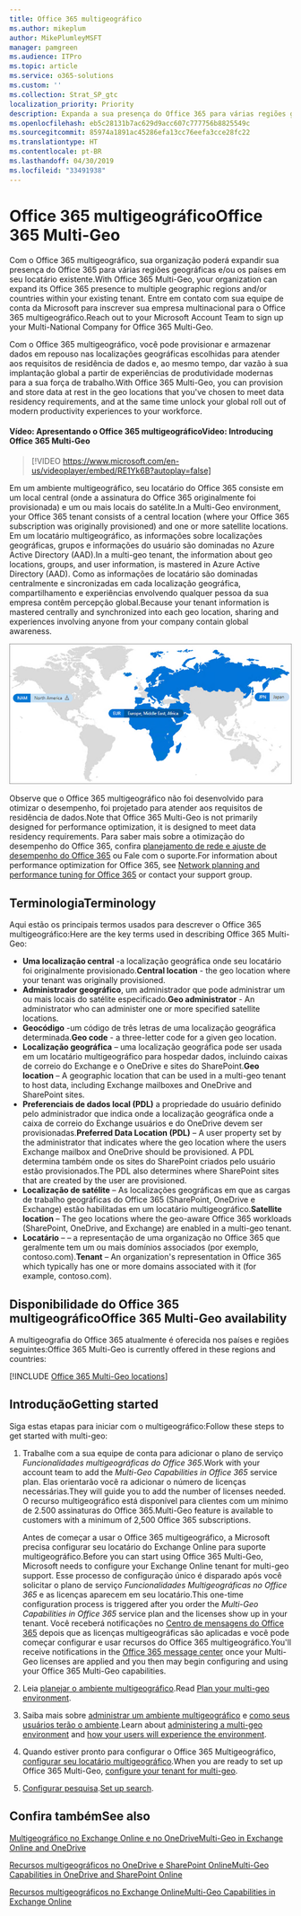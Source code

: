 ```yaml
---
title: Office 365 multigeográfico
ms.author: mikeplum
author: MikePlumleyMSFT
manager: pamgreen
ms.audience: ITPro
ms.topic: article
ms.service: o365-solutions
ms.custom: ''
ms.collection: Strat_SP_gtc
localization_priority: Priority
description: Expanda a sua presença do Office 365 para várias regiões geográficas com o Office 365 multigeográfico.
ms.openlocfilehash: eb5c28131b7ac629d9acc607c777756b8825549c
ms.sourcegitcommit: 85974a1891ac45286efa13cc76eefa3cce28fc22
ms.translationtype: HT
ms.contentlocale: pt-BR
ms.lasthandoff: 04/30/2019
ms.locfileid: "33491938"
---
```

# <a name="office-365-multi-geo"></a><span data-ttu-id="3004a-103">Office 365 multigeográfico</span><span class="sxs-lookup"><span data-stu-id="3004a-103">Office 365 Multi-Geo</span></span>

<span data-ttu-id="3004a-104">Com o Office 365 multigeográfico, sua organização poderá expandir sua presença do Office 365 para várias regiões geográficas e/ou os países em seu locatário existente.</span><span class="sxs-lookup"><span data-stu-id="3004a-104">With Office 365 Multi-Geo, your organization can expand its Office 365 presence to multiple geographic regions and/or countries within your existing tenant.</span></span> <span data-ttu-id="3004a-105">Entre em contato com sua equipe de conta da Microsoft para inscrever sua empresa multinacional para o Office 365 multigeográfico.</span><span class="sxs-lookup"><span data-stu-id="3004a-105">Reach out to your Microsoft Account Team to sign up your Multi-National Company for Office 365 Multi-Geo.</span></span>
  
<span data-ttu-id="3004a-106">Com o Office 365 multigeográfico, você pode provisionar e armazenar dados em repouso nas localizações geográficas escolhidas para atender aos requisitos de residência de dados e, ao mesmo tempo, dar vazão à sua implantação global a partir de experiências de produtividade modernas para a sua força de trabalho.</span><span class="sxs-lookup"><span data-stu-id="3004a-106">With Office 365 Multi-Geo, you can provision and store data at rest in the geo locations that you've chosen to meet data residency requirements, and at the same time unlock your global roll out of modern productivity experiences to your workforce.</span></span>

#### <a name="video-introducing-office-365-multi-geo"></a><span data-ttu-id="3004a-107">Vídeo: Apresentando o Office 365 multigeográfico</span><span class="sxs-lookup"><span data-stu-id="3004a-107">Video: Introducing Office 365 Multi-Geo</span></span>

> [!VIDEO https://www.microsoft.com/en-us/videoplayer/embed/RE1Yk6B?autoplay=false]

<span data-ttu-id="3004a-108">Em um ambiente multigeográfico, seu locatário do Office 365 consiste em um local central (onde a assinatura do Office 365 originalmente foi provisionada) e um ou mais locais do satélite.</span><span class="sxs-lookup"><span data-stu-id="3004a-108">In a Multi-Geo environment, your Office 365 tenant consists of a central location (where your Office 365 subscription was originally provisioned) and one or more satellite locations.</span></span> <span data-ttu-id="3004a-109">Em um locatário multigeográfico, as informações sobre localizações geográficas, grupos e informações do usuário são dominadas no Azure Active Directory (AAD).</span><span class="sxs-lookup"><span data-stu-id="3004a-109">In a multi-geo tenant, the information about geo locations, groups, and user information, is mastered in Azure Active Directory (AAD).</span></span> <span data-ttu-id="3004a-110">Como as informações de locatário são dominadas centralmente e sincronizadas em cada localização geográfica, compartilhamento e experiências envolvendo qualquer pessoa da sua empresa contêm percepção global.</span><span class="sxs-lookup"><span data-stu-id="3004a-110">Because your tenant information is mastered centrally and synchronized into each geo location, sharing and experiences involving anyone from your company contain global awareness.</span></span>

![Captura de tela do menu do centro de administração do SharePoint](media/multi-geo-world-map.png)

<span data-ttu-id="3004a-112">Observe que o Office 365 multigeográfico não foi desenvolvido para otimizar o desempenho, foi projetado para atender aos requisitos de residência de dados.</span><span class="sxs-lookup"><span data-stu-id="3004a-112">Note that Office 365 Multi-Geo is not primarily designed for performance optimization, it is designed to meet data residency requirements.</span></span> <span data-ttu-id="3004a-113">Para saber mais sobre a otimização do desempenho do Office 365, confira [planejamento de rede e ajuste de desempenho do Office 365](https://support.office.com/article/e5f1228c-da3c-4654-bf16-d163daee8848) ou Fale com o suporte.</span><span class="sxs-lookup"><span data-stu-id="3004a-113">For information about performance optimization for Office 365, see [Network planning and performance tuning for Office 365](https://support.office.com/article/e5f1228c-da3c-4654-bf16-d163daee8848) or contact your support group.</span></span>

## <a name="terminology"></a><span data-ttu-id="3004a-114">Terminologia</span><span class="sxs-lookup"><span data-stu-id="3004a-114">Terminology</span></span>

<span data-ttu-id="3004a-115">Aqui estão os principais termos usados para descrever o Office 365 multigeográfico:</span><span class="sxs-lookup"><span data-stu-id="3004a-115">Here are the key terms used in describing Office 365 Multi-Geo:</span></span>

- <span data-ttu-id="3004a-116">**Uma localização central** -a localização geográfica onde seu locatário foi originalmente provisionado.</span><span class="sxs-lookup"><span data-stu-id="3004a-116">**Central location** - the geo location where your tenant was originally provisioned.</span></span>
- <span data-ttu-id="3004a-117">**Administrador geográfico**, um administrador que pode administrar um ou mais locais do satélite especificado.</span><span class="sxs-lookup"><span data-stu-id="3004a-117">**Geo administrator** - An administrator who can administer one or more specified satellite locations.</span></span>
- <span data-ttu-id="3004a-118">**Geocódigo** -um código de três letras de uma localização geográfica determinada.</span><span class="sxs-lookup"><span data-stu-id="3004a-118">**Geo code** - a three-letter code for a given geo location.</span></span>
- <span data-ttu-id="3004a-119">**Localização geográfica** – uma localização geográfica pode ser usada em um locatário multigeográfico para hospedar dados, incluindo caixas de correio do Exchange e o OneDrive e sites do SharePoint.</span><span class="sxs-lookup"><span data-stu-id="3004a-119">**Geo location** – A geographic location that can be used in a multi-geo tenant to host data, including Exchange mailboxes and OneDrive and SharePoint sites.</span></span>
- <span data-ttu-id="3004a-120">**Preferenciais de dados local (PDL)** a propriedade do usuário definido pelo administrador que indica onde a localização geográfica onde a caixa de correio do Exchange usuários e do OneDrive devem ser provisionadas.</span><span class="sxs-lookup"><span data-stu-id="3004a-120">**Preferred Data Location (PDL)** – A user property set by the administrator that indicates where the geo location where the users Exchange mailbox and OneDrive should be provisioned.</span></span> <span data-ttu-id="3004a-121">A PDL determina também onde os sites do SharePoint criados pelo usuário estão provisionados.</span><span class="sxs-lookup"><span data-stu-id="3004a-121">The PDL also determines where SharePoint sites that are created by the user are provisioned.</span></span>
- <span data-ttu-id="3004a-122">**Localização de satélite** – As localizações geográficas em que as cargas de trabalho geográficas do Office 365 (SharePoint, OneDrive e Exchange) estão habilitadas em um locatário multigeográfico.</span><span class="sxs-lookup"><span data-stu-id="3004a-122">**Satellite location** – The geo locations where the geo-aware Office 365 workloads (SharePoint, OneDrive, and Exchange) are enabled in a multi-geo tenant.</span></span>
- <span data-ttu-id="3004a-123">**Locatário** – – a representação de uma organização no Office 365 que geralmente tem um ou mais domínios associados (por exemplo, contoso.com).</span><span class="sxs-lookup"><span data-stu-id="3004a-123">**Tenant** – An organization's representation in Office 365 which typically has one or more domains associated with it (for example, contoso.com).</span></span>

## <a name="office-365-multi-geo-availability"></a><span data-ttu-id="3004a-124">Disponibilidade do Office 365 multigeográfico</span><span class="sxs-lookup"><span data-stu-id="3004a-124">Office 365 Multi-Geo availability</span></span>

<span data-ttu-id="3004a-125">A multigeografia do Office 365 atualmente é oferecida nos países e regiões seguintes:</span><span class="sxs-lookup"><span data-stu-id="3004a-125">Office 365 Multi-Geo is currently offered in these regions and countries:</span></span>

[!INCLUDE [Office 365 Multi-Geo locations](includes/office-365-multi-geo-locations.md)]

## <a name="getting-started"></a><span data-ttu-id="3004a-126">Introdução</span><span class="sxs-lookup"><span data-stu-id="3004a-126">Getting started</span></span>

<span data-ttu-id="3004a-127">Siga estas etapas para iniciar com o multigeográfico:</span><span class="sxs-lookup"><span data-stu-id="3004a-127">Follow these steps to get started with multi-geo:</span></span>

1. <span data-ttu-id="3004a-128">Trabalhe com a sua equipe de conta para adicionar o plano de serviço _Funcionalidades multigeográficas do Office 365_.</span><span class="sxs-lookup"><span data-stu-id="3004a-128">Work with your account team to add the _Multi-Geo Capabilities in Office 365_ service plan.</span></span> <span data-ttu-id="3004a-129">Elas orientarão você ra adicionar o número de licenças necessárias.</span><span class="sxs-lookup"><span data-stu-id="3004a-129">They will guide you to add the number of licenses needed.</span></span> <span data-ttu-id="3004a-130">O recurso multigeográfico está disponível para clientes com um mínimo de 2.500 assinaturas do Office 365.</span><span class="sxs-lookup"><span data-stu-id="3004a-130">Multi-Geo feature is available to customers with a minimum of 2,500 Office 365 subscriptions.</span></span>

   <span data-ttu-id="3004a-131">Antes de começar a usar o Office 365 multigeográfico, a Microsoft precisa configurar seu locatário do Exchange Online para suporte multigeográfico.</span><span class="sxs-lookup"><span data-stu-id="3004a-131">Before you can start using Office 365 Multi-Geo, Microsoft needs to configure your Exchange Online tenant for multi-geo support.</span></span> <span data-ttu-id="3004a-132">Esse processo de configuração único é disparado após você solicitar o plano de serviço *Funcionalidades Multigeográficas no Office 365* e as licenças aparecem em seu locatário.</span><span class="sxs-lookup"><span data-stu-id="3004a-132">This one-time configuration process is triggered after you order the *Multi-Geo Capabilities in Office 365* service plan and the licenses show up in your tenant.</span></span> <span data-ttu-id="3004a-133">Você receberá notificações no [Centro de mensagens do Office 365](https://support.office.com/article/38FB3333-BFCC-4340-A37B-DEDA509C2093) depois que as licenças multigeográficas são aplicadas e você pode começar configurar e usar recursos do Office 365 multigeográfico.</span><span class="sxs-lookup"><span data-stu-id="3004a-133">You'll receive notifications in the [Office 365 message center](https://support.office.com/article/38FB3333-BFCC-4340-A37B-DEDA509C2093) once your Multi-Geo licenses are applied and you then may begin configuring and using your Office 365 Multi-Geo capabilities.</span></span>

2. <span data-ttu-id="3004a-134">Leia [planejar o ambiente multigeográfico](plan-for-multi-geo.md).</span><span class="sxs-lookup"><span data-stu-id="3004a-134">Read [Plan your multi-geo environment](plan-for-multi-geo.md).</span></span>

3. <span data-ttu-id="3004a-135">Saiba mais sobre [administrar um ambiente multigeográfico](administering-a-multi-geo-environment.md) e [como seus usuários terão o ambiente](multi-geo-user-experience.md).</span><span class="sxs-lookup"><span data-stu-id="3004a-135">Learn about [administering a multi-geo environment](administering-a-multi-geo-environment.md) and [how your users will experience the environment](multi-geo-user-experience.md).</span></span>

4. <span data-ttu-id="3004a-136">Quando estiver pronto para configurar o Office 365 Multigeográfico, [configurar seu locatário multigeográfico](multi-geo-tenant-configuration.md).</span><span class="sxs-lookup"><span data-stu-id="3004a-136">When you are ready to set up Office 365 Multi-Geo, [configure your tenant for multi-geo](multi-geo-tenant-configuration.md).</span></span>

5. <span data-ttu-id="3004a-137">[Configurar pesquisa](configure-search-for-multi-geo.md).</span><span class="sxs-lookup"><span data-stu-id="3004a-137">[Set up search](configure-search-for-multi-geo.md).</span></span>

## <a name="see-also"></a><span data-ttu-id="3004a-138">Confira também</span><span class="sxs-lookup"><span data-stu-id="3004a-138">See also</span></span>

[<span data-ttu-id="3004a-139">Multigeográfico no Exchange Online e no OneDrive</span><span class="sxs-lookup"><span data-stu-id="3004a-139">Multi-Geo in Exchange Online and OneDrive</span></span>](https://Aka.ms/GoMultiGeo)

[<span data-ttu-id="3004a-140">Recursos multigeográficos no OneDrive e SharePoint Online</span><span class="sxs-lookup"><span data-stu-id="3004a-140">Multi-Geo Capabilities in OneDrive and SharePoint Online</span></span>](https://docs.microsoft.com/office365/enterprise/multi-geo-capabilities-in-onedrive-and-sharepoint-online-in-office-365)

[<span data-ttu-id="3004a-141">Recursos multigeográficos no Exchange Online</span><span class="sxs-lookup"><span data-stu-id="3004a-141">Multi-Geo Capabilities in Exchange Online</span></span>](https://docs.microsoft.com/office365/enterprise/multi-geo-capabilities-in-exchange-online)

